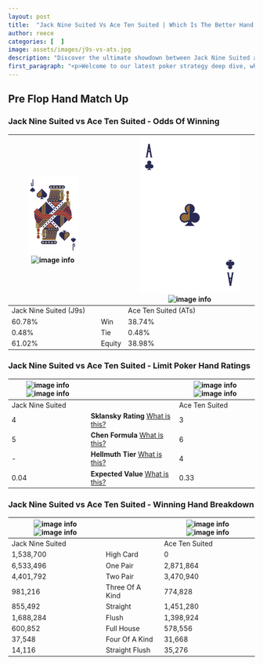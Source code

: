 ```yaml
---
layout: post
title:  "Jack Nine Suited Vs Ace Ten Suited | Which Is The Better Hand In Poker? A Complete Guide"
author: reece
categories: [  ]
image: assets/images/j9s-vs-ats.jpg
description: "Discover the ultimate showdown between Jack Nine Suited and Ace Ten Suited in poker! Uncover the odds, strategies, and scenarios where one hand triumphs over the other. Get ready to up your poker game with this thrilling analysis."
first_paragraph: "<p>Welcome to our latest poker strategy deep dive, where we're pitting two distinct hands against each other in a high-stakes showdown: Jack Nine Suited vs Ace Ten Suited.</p><p>In the dynamic world of poker, every decision counts, and knowing which hand holds the upper hand is key to your success at the table.</p><p>In this article, we'll dissect these two hands, explore the scenarios where one dominates the other, and equip you with the knowledge to make strategic choices that can tip the odds in your favor.</p><p>Get ready to unravel the intriguing dynamics of these poker hands and elevate your game to new heights.</p>"
---
```




[comment]: # (sp0)

## Pre Flop Hand Match Up

<div class="table hand-ratings" markdown="1"> 



### Jack Nine Suited vs Ace Ten Suited - Odds Of Winning


    
| ![image info](assets/images/hand1/J.png) ![image info](assets/images/hand1/9s.png) |  | ![image info](assets/images/hand2/A.png) ![image info](assets/images/hand2/ts.png) |
| -------- | -------- | -------- |
| Jack Nine Suited (J9s) |  | Ace Ten Suited (ATs) |
| 60.78% | Win | 38.74% |
| 0.48% | Tie | 0.48% |
| 61.02% | Equity | 38.98% |




[comment]: # (sp1)



### Jack Nine Suited vs Ace Ten Suited - Limit Poker Hand Ratings


    
| ![image info](https://www.riverpairs.com/assets/images/hand1/J.png) ![image info](https://www.riverpairs.com/assets/images/hand1/9s.png) |  | ![image info](https://www.riverpairs.com/assets/images/hand2/A.png) ![image info](https://www.riverpairs.com/assets/images/hand2/ts.png) |
| -------- | -------- | -------- |
| Jack Nine Suited |  | Ace Ten Suited |
| 4 | **Sklansky Rating** [What is this?](/sklansky-rating-explained) | 3 |
| 5 | **Chen Formula** [What is this?](/chen-formula-explained) | 6 |
| - | **Hellmuth Tier** [What is this?](/Hellmuth-tier-explained) | 4 |
| 0.04 | **Expected Value** [What is this?](/expected-value-explained) | 0.33 |




[comment]: # (sp2)



### Jack Nine Suited vs Ace Ten Suited - Winning Hand Breakdown


    
| ![image info](https://www.riverpairs.com/assets/images/hand1/J.png) ![image info](https://www.riverpairs.com/assets/images/hand1/9s.png) |  | ![image info](https://www.riverpairs.com/assets/images/hand2/A.png) ![image info](https://www.riverpairs.com/assets/images/hand2/ts.png) |
| -------- | -------- | -------- |
| Jack Nine Suited |  | Ace Ten Suited |
| 1,538,700 | High Card | 0 |
| 6,533,496 | One Pair | 2,871,864 |
| 4,401,792 | Two Pair | 3,470,940 |
| 981,216 | Three Of A Kind | 774,828 |
| 855,492 | Straight | 1,451,280 |
| 1,688,284 | Flush | 1,398,924 |
| 600,852 | Full House | 578,556 |
| 37,548 | Four Of A Kind | 31,668 |
| 14,116 | Straight Flush | 35,276 |




[comment]: # (sp3)



</div>

[comment]: # (sp4)



[comment]: # (sp5)

